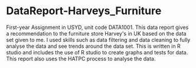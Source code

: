 # DataReport-Harveys_Furniture
First-year Assignment in USYD, unit code DATA1001.
This data report gives a recommendation to the furniture store Harvey's in UK based on the data set given to me. I used skills such as data filtering and data cleaning to fully analyse the data and see trends around the data set. This is written in R studio and includes the use of R studio to create graphs and tests for data. This report also uses the HATPC process to analyse the data.

